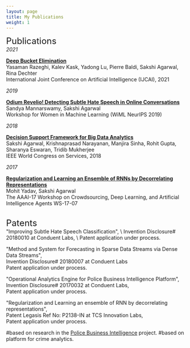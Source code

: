 ```yaml
---
layout: page
title: My Publications
weight: 1
---
```


<font size="+2">
Publications
</font>

<br>
<i>2021</i>

<strong>[Deep Bucket Elimination](https://sakshiagarwal.github.io/DBE-camera_ready.pdf)</strong> \
Yasaman Razeghi, Kalev Kask, Yadong Lu, Pierre Baldi, Sakshi Agarwal, Rina Dechter \
International Joint Conference on Artificial Intelligence (IJCAI), 2021 

<i>2019</i>

<strong> [Odium Revelio! Detecting Subtle Hate Speech in Online Conversations](https://sakshiagarwal.github.io/WIML-poster.pdf) </strong> \
Sandya Mannarswamy, Sakshi Agarwal \
Workshop for Women in Machine Learning (WiML NeurIPS 2019)

<i>2018</i>

<strong> [Decision Support Framework for Big Data Analytics](https://ieeexplore.ieee.org/document/8495792) </strong> \
Sakshi Agarwal, Krishnaprasad Narayanan, Manjira Sinha, Rohit Gupta, Sharanya Eswaran, Tridib Mukherjee \
IEEE World Congress on Services, 2018 
  
<i>2017</i>

<strong> [Regularization and Learning an Ensemble of RNNs by Decorrelating Representations](https://www.semanticscholar.org/paper/Regularization-and-Learning-an-Ensemble-of-RNNs-by-Yadav-Agarwal/bffecec9f40daf92cc76167f22f8e98e378f74b1)</strong>  
 Mohit Yadav, Sakshi Agarwal \
The AAAI-17 Workshop on Crowdsourcing, Deep Learning, and Artificial Intelligence Agents WS-17-07

<br>
<font size="+2">
Patents
</font>

<br>
"Improving Subtle Hate Speech Classification", \
Invention Disclosure# 20180010 at Conduent Labs, \
Patent application under process.

"Method and System for Forecasting in Sparse Data Streams via Dense Data Streams", \
Invention Disclosure# 20180007 at Conduent Labs \
Patent application under process.

"Operational Analytics Engine for Police Business Intelligence Platform", \
Invention Disclosure# 20170032 at Conduent Labs, \
Patent application under process.

"Regularization and Learning an ensemble of RNN by decorrelating representations", \
Patent Legasis Ref No: P2138-IN at TCS Innovation Labs, \
Patent application under process.

#based on research in the [Police Business Intelligence](https://sakshiagarwal.github.io/pbi.html) project. 
#based on platform for crime analytics.
